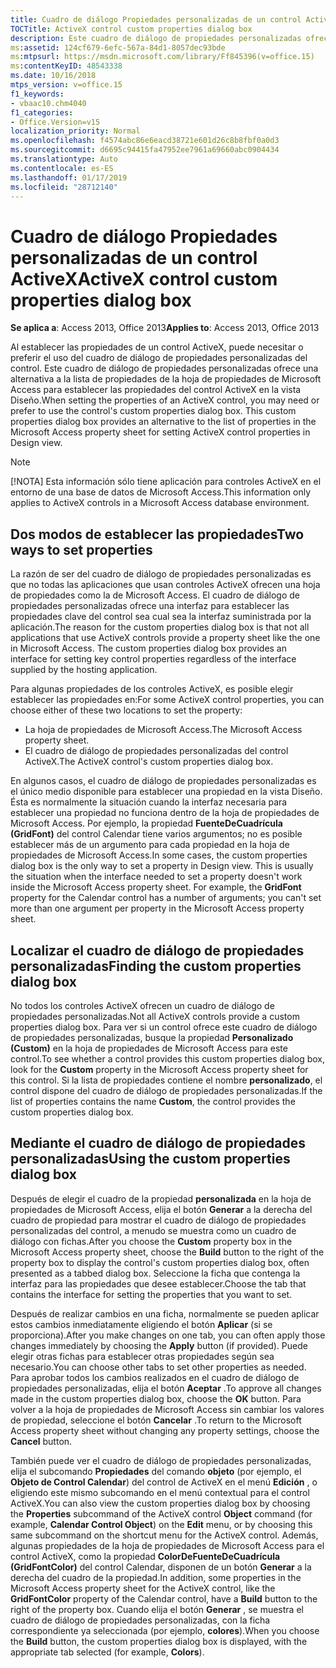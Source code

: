 ```yaml
---
title: Cuadro de diálogo Propiedades personalizadas de un control ActiveX
TOCTitle: ActiveX control custom properties dialog box
description: Este cuadro de diálogo de propiedades personalizadas ofrece una alternativa a la lista de propiedades de la hoja de propiedades de Microsoft Access para establecer las propiedades del control ActiveX en la vista Diseño.
ms:assetid: 124cf679-6efc-567a-84d1-8057dec93bde
ms:mtpsurl: https://msdn.microsoft.com/library/Ff845396(v=office.15)
ms:contentKeyID: 48543338
ms.date: 10/16/2018
mtps_version: v=office.15
f1_keywords:
- vbaac10.chm4040
f1_categories:
- Office.Version=v15
localization_priority: Normal
ms.openlocfilehash: f4574abc86e6eacd38721e601d26c8b8fbf0a0d3
ms.sourcegitcommit: d6695c94415fa47952ee7961a69660abc0904434
ms.translationtype: Auto
ms.contentlocale: es-ES
ms.lasthandoff: 01/17/2019
ms.locfileid: "28712140"
---
```

# <a name="activex-control-custom-properties-dialog-box"></a><span data-ttu-id="9bf1b-103">Cuadro de diálogo Propiedades personalizadas de un control ActiveX</span><span class="sxs-lookup"><span data-stu-id="9bf1b-103">ActiveX control custom properties dialog box</span></span>

<span data-ttu-id="9bf1b-104">**Se aplica a**: Access 2013, Office 2013</span><span class="sxs-lookup"><span data-stu-id="9bf1b-104">**Applies to**: Access 2013, Office 2013</span></span>

<span data-ttu-id="9bf1b-p101">Al establecer las propiedades de un control ActiveX, puede necesitar o preferir el uso del cuadro de diálogo de propiedades personalizadas del control. Este cuadro de diálogo de propiedades personalizadas ofrece una alternativa a la lista de propiedades de la hoja de propiedades de Microsoft Access para establecer las propiedades del control ActiveX en la vista Diseño.</span><span class="sxs-lookup"><span data-stu-id="9bf1b-p101">When setting the properties of an ActiveX control, you may need or prefer to use the control's custom properties dialog box. This custom properties dialog box provides an alternative to the list of properties in the Microsoft Access property sheet for setting ActiveX control properties in Design view.</span></span>

> [!NOTE]
> <span data-ttu-id="9bf1b-107">[!NOTA] Esta información sólo tiene aplicación para controles ActiveX en el entorno de una base de datos de Microsoft Access.</span><span class="sxs-lookup"><span data-stu-id="9bf1b-107">This information only applies to ActiveX controls in a Microsoft Access database environment.</span></span>

## <a name="two-ways-to-set-properties"></a><span data-ttu-id="9bf1b-108">Dos modos de establecer las propiedades</span><span class="sxs-lookup"><span data-stu-id="9bf1b-108">Two ways to set properties</span></span>

<span data-ttu-id="9bf1b-p102">La razón de ser del cuadro de diálogo de propiedades personalizadas es que no todas las aplicaciones que usan controles ActiveX ofrecen una hoja de propiedades como la de Microsoft Access. El cuadro de diálogo de propiedades personalizadas ofrece una interfaz para establecer las propiedades clave del control sea cual sea la interfaz suministrada por la aplicación.</span><span class="sxs-lookup"><span data-stu-id="9bf1b-p102">The reason for the custom properties dialog box is that not all applications that use ActiveX controls provide a property sheet like the one in Microsoft Access. The custom properties dialog box provides an interface for setting key control properties regardless of the interface supplied by the hosting application.</span></span>

<span data-ttu-id="9bf1b-111">Para algunas propiedades de los controles ActiveX, es posible elegir establecer las propiedades en:</span><span class="sxs-lookup"><span data-stu-id="9bf1b-111">For some ActiveX control properties, you can choose either of these two locations to set the property:</span></span>

- <span data-ttu-id="9bf1b-112">La hoja de propiedades de Microsoft Access.</span><span class="sxs-lookup"><span data-stu-id="9bf1b-112">The Microsoft Access property sheet.</span></span>
- <span data-ttu-id="9bf1b-113">El cuadro de diálogo de propiedades personalizadas del control ActiveX.</span><span class="sxs-lookup"><span data-stu-id="9bf1b-113">The ActiveX control's custom properties dialog box.</span></span>

<span data-ttu-id="9bf1b-p103">En algunos casos, el cuadro de diálogo de propiedades personalizadas es el único medio disponible para establecer una propiedad en la vista Diseño. Ésta es normalmente la situación cuando la interfaz necesaria para establecer una propiedad no funciona dentro de la hoja de propiedades de Microsoft Access. Por ejemplo, la propiedad **FuenteDeCuadrícula (GridFont)** del control Calendar tiene varios argumentos; no es posible establecer más de un argumento para cada propiedad en la hoja de propiedades de Microsoft Access.</span><span class="sxs-lookup"><span data-stu-id="9bf1b-p103">In some cases, the custom properties dialog box is the only way to set a property in Design view. This is usually the situation when the interface needed to set a property doesn't work inside the Microsoft Access property sheet. For example, the **GridFont** property for the Calendar control has a number of arguments; you can't set more than one argument per property in the Microsoft Access property sheet.</span></span>

## <a name="finding-the-custom-properties-dialog-box"></a><span data-ttu-id="9bf1b-117">Localizar el cuadro de diálogo de propiedades personalizadas</span><span class="sxs-lookup"><span data-stu-id="9bf1b-117">Finding the custom properties dialog box</span></span>

<span data-ttu-id="9bf1b-118">No todos los controles ActiveX ofrecen un cuadro de diálogo de propiedades personalizadas.</span><span class="sxs-lookup"><span data-stu-id="9bf1b-118">Not all ActiveX controls provide a custom properties dialog box.</span></span> <span data-ttu-id="9bf1b-119">Para ver si un control ofrece este cuadro de diálogo de propiedades personalizadas, busque la propiedad **Personalizado (Custom)** en la hoja de propiedades de Microsoft Access para este control.</span><span class="sxs-lookup"><span data-stu-id="9bf1b-119">To see whether a control provides this custom properties dialog box, look for the **Custom** property in the Microsoft Access property sheet for this control.</span></span> <span data-ttu-id="9bf1b-120">Si la lista de propiedades contiene el nombre **personalizado**, el control dispone del cuadro de diálogo de propiedades personalizadas.</span><span class="sxs-lookup"><span data-stu-id="9bf1b-120">If the list of properties contains the name **Custom**, the control provides the custom properties dialog box.</span></span>

## <a name="using-the-custom-properties-dialog-box"></a><span data-ttu-id="9bf1b-121">Mediante el cuadro de diálogo de propiedades personalizadas</span><span class="sxs-lookup"><span data-stu-id="9bf1b-121">Using the custom properties dialog box</span></span>

<span data-ttu-id="9bf1b-122">Después de elegir el cuadro de la propiedad **personalizada** en la hoja de propiedades de Microsoft Access, elija el botón **Generar** a la derecha del cuadro de propiedad para mostrar el cuadro de diálogo de propiedades personalizadas del control, a menudo se muestra como un cuadro de diálogo con fichas.</span><span class="sxs-lookup"><span data-stu-id="9bf1b-122">After you choose the **Custom** property box in the Microsoft Access property sheet, choose the **Build** button to the right of the property box to display the control's custom properties dialog box, often presented as a tabbed dialog box.</span></span> <span data-ttu-id="9bf1b-123">Seleccione la ficha que contenga la interfaz para las propiedades que desee establecer.</span><span class="sxs-lookup"><span data-stu-id="9bf1b-123">Choose the tab that contains the interface for setting the properties that you want to set.</span></span>

<span data-ttu-id="9bf1b-124">Después de realizar cambios en una ficha, normalmente se pueden aplicar estos cambios inmediatamente eligiendo el botón **Aplicar** (si se proporciona).</span><span class="sxs-lookup"><span data-stu-id="9bf1b-124">After you make changes on one tab, you can often apply those changes immediately by choosing the **Apply** button (if provided).</span></span> <span data-ttu-id="9bf1b-125">Puede elegir otras fichas para establecer otras propiedades según sea necesario.</span><span class="sxs-lookup"><span data-stu-id="9bf1b-125">You can choose other tabs to set other properties as needed.</span></span> <span data-ttu-id="9bf1b-126">Para aprobar todos los cambios realizados en el cuadro de diálogo de propiedades personalizadas, elija el botón **Aceptar** .</span><span class="sxs-lookup"><span data-stu-id="9bf1b-126">To approve all changes made in the custom properties dialog box, choose the **OK** button.</span></span> <span data-ttu-id="9bf1b-127">Para volver a la hoja de propiedades de Microsoft Access sin cambiar los valores de propiedad, seleccione el botón **Cancelar** .</span><span class="sxs-lookup"><span data-stu-id="9bf1b-127">To return to the Microsoft Access property sheet without changing any property settings, choose the **Cancel** button.</span></span>

<span data-ttu-id="9bf1b-128">También puede ver el cuadro de diálogo de propiedades personalizadas, elija el subcomando **Propiedades** del comando **objeto** (por ejemplo, el **Objeto de Control Calendar**) del control de ActiveX en el menú **Edición** , o eligiendo este mismo subcomando en el menú contextual para el control ActiveX.</span><span class="sxs-lookup"><span data-stu-id="9bf1b-128">You can also view the custom properties dialog box by choosing the **Properties** subcommand of the ActiveX control **Object** command (for example, **Calendar Control Object**) on the **Edit** menu, or by choosing this same subcommand on the shortcut menu for the ActiveX control.</span></span> <span data-ttu-id="9bf1b-129">Además, algunas propiedades de la hoja de propiedades de Microsoft Access para el control ActiveX, como la propiedad **ColorDeFuenteDeCuadrícula (GridFontColor)** del control Calendar, disponen de un botón **Generar** a la derecha del cuadro de la propiedad.</span><span class="sxs-lookup"><span data-stu-id="9bf1b-129">In addition, some properties in the Microsoft Access property sheet for the ActiveX control, like the **GridFontColor** property of the Calendar control, have a **Build** button to the right of the property box.</span></span> <span data-ttu-id="9bf1b-130">Cuando elija el botón **Generar** , se muestra el cuadro de diálogo de propiedades personalizadas, con la ficha correspondiente ya seleccionada (por ejemplo, **colores**).</span><span class="sxs-lookup"><span data-stu-id="9bf1b-130">When you choose the **Build** button, the custom properties dialog box is displayed, with the appropriate tab selected (for example, **Colors**).</span></span>

